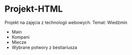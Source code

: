 # Projekt-HTML
Projekt na zajęcia z technologii webowych.
Temat: Wiedźmin
- Main
- Kompani
- Miecze
- Wybrane potwory z bestiariusza